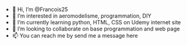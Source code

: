 - 👋 Hi, I’m @Francois25
- 👀 I’m interested in aeromodelisme, programmation, DIY
- 🌱 I’m currently learning python, HTML, CSS on Udemy internet site
- 💞️ I’m looking to collaborate on base programmation and web page
- 📫 You can reach me by send me a message here

<!---
Francois25/Francois25 is a ✨ special ✨ repository because its `README.md` (this file) appears on your GitHub profile.
You can click the Preview link to take a look at your changes.
--->
